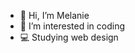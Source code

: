 - 👋 Hi, I’m Melanie
- 👀 I’m interested in coding
- 💻 Studying web design

<!---
melange2000/melange2000 is a ✨ special ✨ repository because its `README.md` (this file) appears on your GitHub profile.
You can click the Preview link to take a look at your changes.
--->
